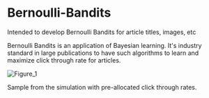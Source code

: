 # Bernoulli-Bandits
Intended to develop Bernoulli Bandits for article titles, images, etc 

Bernoulli Bandits is an application of Bayesian learning. It's industry standard in large publications to have such algorithms to learn and maximize click through rate for articles. 

![Figure_1](https://github.com/Berkeley-Economic-Review/Bernoulli-Bandits/assets/80989087/1272dd32-d9c6-4a67-937a-1e2c345ec889)

Sample from the simulation with pre-allocated click through rates.
